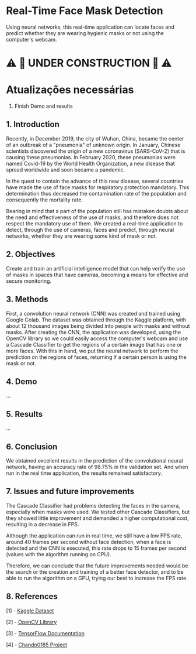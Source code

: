 # Real-Time Face Mask Detection

Using neural networks, this real-time application can locate faces and predict whether they are wearing hygienic masks or not using the computer's webcam.

# :warning: :construction: UNDER CONSTRUCTION :construction: :warning:

# Atualizações necessárias

1. Finish Demo and results

## 1. Introduction

Recently, in December 2019, the city of Wuhan, China, became the center of an outbreak of a "pneumonia" of unknown origin. In January, Chinese scientists discovered the origin of a new coronavirus (SARS-CoV-2) that is causing these pneumonias. In February 2020, these pneumonias were named Covid-19 by the World Health Organization, a new disease that spread worldwide and soon became a pandemic.

In the quest to contain the advance of this new disease, several countries have made the use of face masks for respiratory protection mandatory. This determination thus decreased the contamination rate of the population and consequently the mortality rate.

Bearing in mind that a part of the population still has mistaken doubts about the need and effectiveness of the use of masks, and therefore does not respect the mandatory use of them. We created a real-time application to detect, through the use of cameras, faces and predict, through neural networks, whether they are wearing some kind of mask or not.

## 2. Objectives

Create and train an artificial intelligence model that can help verify the use of masks in spaces that have cameras, becoming a means for effective and secure monitoring.

## 3. Methods

First, a convolution neural network (CNN) was created and trained using Google Colab. The dataset was obtained through the Kaggle platform, with about 12 thousand images being divided into people with masks and without masks. After creating the CNN, the application was developed, using the OpenCV library so we could easily access the computer's webcam and use a Cascade Classifier to get the regions of a certain image that has one or more faces. With this in hand, we put the neural network to perform the prediction on the regions of faces, returning if a certain person is using the mask or not.

## 4. Demo

...

## 5. Results

...

## 6. Conclusion

We obtained excellent results in the prediction of the convolutional neural network, having an accuracy rate of 98.75% in the validation set. And when run in the real time application, the results remained satisfactory.

## 7. Issues and future improvements

The Cascade Classifier had problems detecting the faces in the camera, especially when masks were used. We tested other Cascade Classifiers, but they showed little improvement and demanded a higher computational cost, resulting in a decrease in FPS. 

Although the application can run in real time, we still have a low FPS rate, around 40 frames per second without face detection, when a face is detected and the CNN is executed, this rate drops to 15 frames per second (values with the algorithm running on CPU).

Therefore, we can conclude that the future improvements needed would be the search or the creation and training of a better face detector, and to be able to run the algorithm on a GPU, trying our best to increase the FPS rate.

## 8. References

[1] - [Kaggle Dataset](https://www.kaggle.com/datasets/ashishjangra27/face-mask-12k-images-dataset)

[2] - [OpenCV Library](https://github.com/opencv/opencv/tree/master)

[3] - [TensorFlow Documentation](https://www.tensorflow.org/api_docs/python/tf)

[4] - [Chando0185 Project](https://github.com/Chando0185/Face_Mask_Detection)
